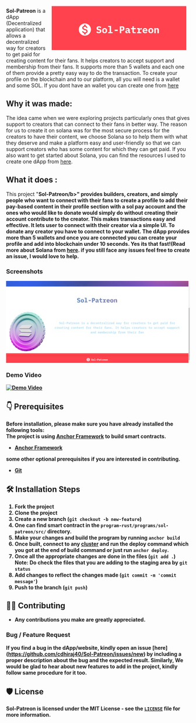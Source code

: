 <img src ="src/assets/project_logo.png" align="right" hspace="10" vspace="10">

<b>Sol-Patreon</b> is a dApp (Decentralized application) that allows a decentralized way for creators to get paid for creating content for their fans. It helps creators to accept support and membership from their fans. It supports more than 5 wallets and each one of them provide a pretty easy way to do the transaction. To create your profile on the blockchain and to our platform, all you will need is a wallet and some SOL. If you dont have an wallet you can
create one from [here](https://phantom.app/)

## Why it was made:

The idea came when we were exploring projects particularly ones that gives support to creators that can connect to their fans in better way. The reason for us to create it on solana was for the most secure process for the creators to have their content, we choose Solana so to help them with what they deserve and make a platform easy and user-friendly so that we can support creators who has some content for which they can get paid. If you also want to get started about Solana, you can find the resources I used to create one dApp from [here](https://github.com/cdhiraj40/SolanaxLeetDroid/blob/master/RESOURCES.md).

## What it does :

This project "<b>Sol-Patreon/b>" provides builders, creators, and simply people who want to connect with their fans to create a profile to add their pay-based content in their profile section with a sol pay account and the ones who would like to donate would simply do without creating their account contribute to the creator. This makes transactions easy and effective. It lets user to connect with their creator via a simple UI. To donate any creator
you have to connect to your wallet. The dApp provides more than 5 wallets and once you are connected you can create your profile and add into blockchain under 10 seconds. Yes its that fast!(Read more about Solana from [here](https://solana.com/news/getting-started-with-solana-development). if you still face any issues feel free to create an issue, I would love to help. 

### Screenshots

<img src ="src/assets/demo_picture.png" align="center">
  
### Demo Video

[![Demo Video](https://img.youtube.com/vi/D6aHdz_qUd4/0.jpg)](https://youtu.be/D6aHdz_qUd4)

## 👇 Prerequisites

Before installation, please make sure you have already installed the following tools:<br/>
The project is using [Anchor Framework](https://project-serum.github.io/anchor/getting-started/introduction.html) to build smart contracts.
- [Anchor Framework](https://project-serum.github.io/anchor/getting-started/installation.html)

some other optional prerequisites if you are interested in contributing.
- [Git](https://git-scm.com/downloads)

## 🛠️ Installation Steps

1. Fork the project
2. Clone the project
3. Create a new branch (`git checkout -b new-feature`)
4. One can find smart contract in the ``program-rust/programs/sol-patreon/src/`` directory.
5. Make your changes and build the program by running ``anchor build``
6. Once built, connect to any [cluster](https://docs.solana.com/cli/choose-a-cluster) and run the deploy command which you got at the end of build command or just run ``anchor deploy``.
7. Once all the appropriate changes are done in the files (` git add . `) 
Note: Do check the files that you are adding to the staging area by ``git status``
8. Add changes to reflect the changes made (`git commit -m 'commit message'`)
9. Push to the branch (` git push `)

## 👨‍💻 Contributing

- Any contributions you make are **greatly appreciated**.

### Bug / Feature Request

If you find a bug in the dApp/website, kindly open an issue [here]
(https://github.com/cdhiraj40/Sol-Patreon/issues/new) by
including a proper description about the bug and the expected result. Similarly, We would be glad to hear about new features to add in the project, kindly follow same procedure for it too.

## 🛡️ License

Sol-Patreon is licensed under the MIT License - see the [`LICENSE`](LICENSE) file for more information.
